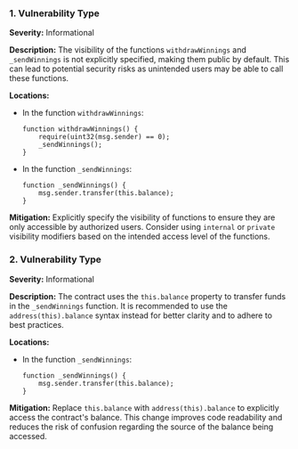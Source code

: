 ### 1. **Vulnerability Type**

**Severity:**
Informational

**Description:**
The visibility of the functions `withdrawWinnings` and `_sendWinnings` is not explicitly specified, making them public by default. This can lead to potential security risks as unintended users may be able to call these functions.

**Locations:**

- In the function `withdrawWinnings`:
  ```solidity
  function withdrawWinnings() {
      require(uint32(msg.sender) == 0);
      _sendWinnings();
  }
  ```

- In the function `_sendWinnings`:
  ```solidity
  function _sendWinnings() {
      msg.sender.transfer(this.balance);
  }
  ```

**Mitigation:**
Explicitly specify the visibility of functions to ensure they are only accessible by authorized users. Consider using `internal` or `private` visibility modifiers based on the intended access level of the functions.

### 2. **Vulnerability Type**

**Severity:**
Informational

**Description:**
The contract uses the `this.balance` property to transfer funds in the `_sendWinnings` function. It is recommended to use the `address(this).balance` syntax instead for better clarity and to adhere to best practices.

**Locations:**

- In the function `_sendWinnings`:
  ```solidity
  function _sendWinnings() {
      msg.sender.transfer(this.balance);
  }
  ```

**Mitigation:**
Replace `this.balance` with `address(this).balance` to explicitly access the contract's balance. This change improves code readability and reduces the risk of confusion regarding the source of the balance being accessed.